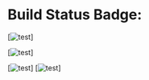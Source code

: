 # Build Status Badge: 


[![test](https://github.com/epamemail/github-actions/workflows/example/badge.svg?branch=main)]

[![test](https://github.com/epamemail/github-actions/workflows/example/badge.svg)]


[![test](https://github.com/Nklya/test-actions/workflows/test/badge.svg)]
[![test](https://github.com/Nklya/test-actions/workflows/test/badge.svg)]

